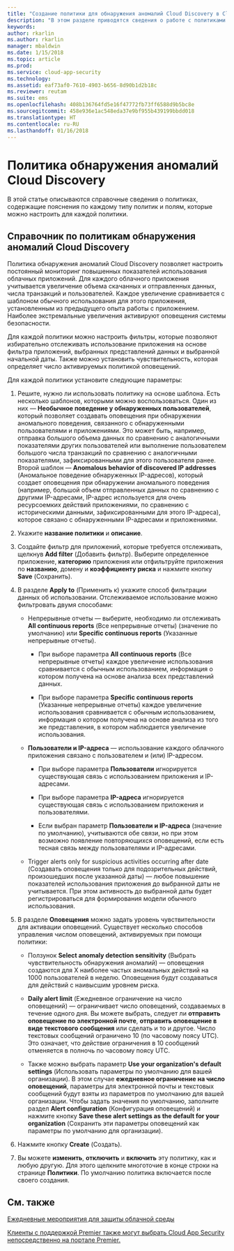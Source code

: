 ```yaml
---
title: "Создание политики для обнаружения аномалий Cloud Discovery в Cloud App Security | Microsoft Docs"
description: "В этом разделе приводятся сведения о работе с политиками обнаружения аномалий Cloud Discovery."
keywords: 
author: rkarlin
ms.author: rkarlin
manager: mbaldwin
ms.date: 1/15/2018
ms.topic: article
ms.prod: 
ms.service: cloud-app-security
ms.technology: 
ms.assetid: eaf73af0-7610-4903-b656-8d90b1d2b18c
ms.reviewer: reutam
ms.suite: ems
ms.openlocfilehash: 408b136764fd5e16f47772fb73ff6588d9b5bc8e
ms.sourcegitcommit: 458e936e1ac548eda37e9bf955b439199bbdd018
ms.translationtype: HT
ms.contentlocale: ru-RU
ms.lasthandoff: 01/16/2018
---
```

# <a name="cloud-discovery-anomaly-detection-policy"></a>Политика обнаружения аномалий Cloud Discovery
В этой статье описываются справочные сведения о политиках, содержащие пояснения по каждому типу политик и полям, которые можно настроить для каждой политики.  
  
## <a name="cloud-discovery-anomaly-detection-policy-reference"></a>Справочник по политикам обнаружения аномалий Cloud Discovery  
Политика обнаружения аномалий Cloud Discovery позволяет настроить постоянный мониторинг повышенных показателей использования облачных приложений. Для каждого облачного приложения учитывается увеличение объема скачанных и отправленных данных, числа транзакций и пользователей. Каждое увеличение сравнивается с шаблоном обычного использования для этого приложения, установленным из предыдущего опыта работы с приложением. Наиболее экстремальные увеличения активируют оповещения системы безопасности.  
  
Для каждой политики можно настроить фильтры, которые позволяют избирательно отслеживать использование приложения на основе фильтра приложений, выбранных представлений данных и выбранной начальной даты. Также можно установить чувствительность, которая определяет число активируемых политикой оповещений.  

Для каждой политики установите следующие параметры:

1. Решите, нужно ли использовать политику на основе шаблона. Есть несколько шаблонов, которыми можно воспользоваться. Один из них — **Необычное поведение у обнаруженных пользователей**, который позволяет создавать оповещения при обнаружении аномального поведения, связанного с обнаруженными пользователями и приложениями. Это может быть, например, отправка большого объема данных по сравнению с аналогичными показателями других пользователей или выполнение пользователем большого числа транзакций по сравнению с аналогичными показателями, зафиксированными для этого пользователя ранее. Второй шаблон — **Anomalous behavior of discovered IP addresses** (Аномальное поведение обнаруженных IP-адресов), который создает оповещения при обнаружении аномального поведения (например, большой объем отправленных данных по сравнению с другими IP-адресами, IP-адрес используется для очень ресурсоемких действий приложениями, по сравнению с историческими данными, зафиксированными для этого IP-адреса), которое связано с обнаруженными IP-адресами и приложениями. 
 
2. Укажите **название политики** и **описание**.  

3. Создайте фильтр для приложений, которые требуется отслеживать, щелкнув **Add filter** (Добавить фильтр). Выберите определенное приложение, **категорию** приложения или отфильтруйте приложения по **названию**, домену и **коэффициенту риска** и нажмите кнопку **Save** (Сохранить).

4. В разделе **Apply to** (Применить к) укажите способ фильтрации данных об использовании. Отслеживаемое использование можно фильтровать двумя способами:  
  
    -   Непрерывные отчеты — выберите, необходимо ли отслеживать **All continuous reports** (Все непрерывные отчеты) (значение по умолчанию) или **Specific continuous reports** (Указанные непрерывные отчеты).  
  
        -   При выборе параметра **All continuous reports** (Все непрерывные отчеты) каждое увеличение использования сравнивается с обычным использованием, информация о котором получена на основе анализа всех представлений данных.  
  
        -   При выборе параметра **Specific continuous reports** (Указанные непрерывные отчеты) каждое увеличение использования сравнивается с обычным использованием, информация о котором получена на основе анализа из того же представления, в котором наблюдается увеличение использования.  
  
    -   **Пользователи и IP-адреса** — использование каждого облачного приложения связано с пользователем и (или) IP-адресом.  
  
        -   При выборе параметра **Пользователи** игнорируется существующая связь с использованием приложения и IP-адресами.  
  
        -   При выборе параметра **IP-адреса** игнорируется существующая связь с использованием приложения и пользователями.  
  
        -   Если выбран параметр **Пользователи и IP-адреса** (значение по умолчанию), учитываются обе связи, но при этом возможно появление повторяющихся оповещений, если есть тесная связь между пользователями и IP-адресами.
    -   Trigger alerts only for suspicious activities occurring after date (Создавать оповещения только для подозрительных действий, произошедших после указанной даты) — любое повышение показателей использования приложения до выбранной даты не учитывается. При этом активность до выбранной даты будет регистрироваться для формирования модели обычного использования.  
  
5. В разделе **Оповещения** можно задать уровень чувствительности для активации оповещений. Существует несколько способов управления числом оповещений, активируемых при помощи политики:  
  
    -   Ползунок **Select anomaly detection sensitivity** (Выбрать чувствительность обнаружения аномалий) — оповещения создаются для X наиболее частых аномальных действий на 1000 пользователей в неделю. Оповещения будут создаваться для действий с наивысшим уровнем риска.  
  
    -   **Daily alert limit** (Ежедневное ограничение на число оповещений) — ограничивает число оповещений, создаваемых в течение одного дня. Вы можете выбрать, следует ли **отправить оповещение по электронной почте**, **отправить оповещение в виде текстового сообщения** или сделать и то и другое. Число текстовых сообщений ограничено 10 (по часовому поясу UTC). Это означает, что действие ограничения в 10 сообщений отменяется в полночь по часовому поясу UTC.

    - Также можно выбрать параметр **Use your organization's default settings** (Использовать параметры по умолчанию для вашей организации). В этом случае **ежедневное ограничение на число оповещений**, параметры для электронной почты и текстовых сообщений будут взяты из параметров по умолчанию для вашей организации. Чтобы задать значения по умолчанию, заполните раздел **Alert configuration** (Конфигурация оповещений) и нажмите кнопку **Save these alert settings as the default for your organization** (Сохранить эти параметры оповещений как параметры по умолчанию для организации).

6. Нажмите кнопку **Create** (Создать).

7. Вы можете **изменить**, **отключить** и **включить** эту политику, как и любую другую. Для этого щелкните многоточие в конце строки на странице **Политики**. По умолчанию политика включается после своего создания.

## <a name="see-also"></a>См. также  
[Ежедневные мероприятия для защиты облачной среды](daily-activities-to-protect-your-cloud-environment.md)   

[Клиенты с поддержкой Premier также могут выбрать Cloud App Security непосредственно на портале Premier.](https://premier.microsoft.com/)  
  
  